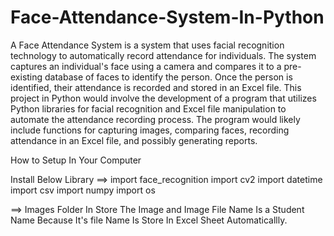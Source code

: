 # Face-Attendance-System-In-Python

A Face Attendance System is a system that uses facial recognition technology to automatically record attendance for individuals.
The system captures an individual's face using a camera and compares it to a pre-existing database of faces to identify the person.
Once the person is identified, their attendance is recorded and stored in an Excel file.
This project in Python would involve the development of a program that utilizes Python libraries for facial recognition and Excel file manipulation to automate the attendance recording process. 
The program would likely include functions for capturing images, comparing faces, recording attendance in an Excel file, and possibly generating reports.

How to Setup In Your Computer

Install Below Library 
==>
    import face_recognition
    import cv2
    import datetime
    import csv
    import numpy 
    import os 

==>
  Images Folder In Store The Image and Image File Name Is a Student Name Because It's file Name Is Store In Excel Sheet Automaticallly.

